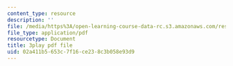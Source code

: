 ```yaml
---
content_type: resource
description: ''
file: /media/https%3A/open-learning-course-data-rc.s3.amazonaws.com/res-6-012-introduction-to-probability-spring-2018/02a411b5653c7f16ce238c3b058e93d9_o_qO7RYBF10.pdf
file_type: application/pdf
resourcetype: Document
title: 3play pdf file
uid: 02a411b5-653c-7f16-ce23-8c3b058e93d9
---
```


